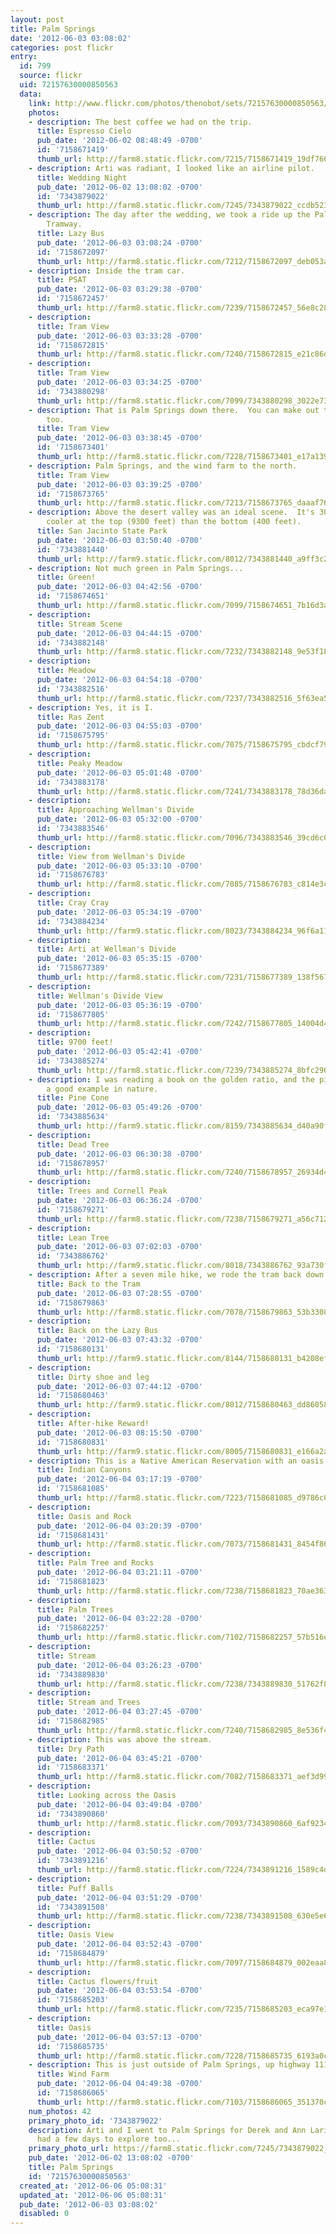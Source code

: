 ```yaml
---
layout: post
title: Palm Springs
date: '2012-06-03 03:08:02'
categories: post flickr
entry:
  id: 799
  source: flickr
  uid: 72157630000850563
  data:
    link: http://www.flickr.com/photos/thenobot/sets/72157630000850563/
    photos:
    - description: The best coffee we had on the trip.
      title: Espresso Cielo
      pub_date: '2012-06-02 08:48:49 -0700'
      id: '7158671419'
      thumb_url: http://farm8.static.flickr.com/7215/7158671419_19df766a73_s.jpg
    - description: Arti was radiant, I looked like an airline pilot.
      title: Wedding Night
      pub_date: '2012-06-02 13:08:02 -0700'
      id: '7343879022'
      thumb_url: http://farm8.static.flickr.com/7245/7343879022_ccdb5234d8_s.jpg
    - description: The day after the wedding, we took a ride up the Palm Springs Aerial
        Tramway.
      title: Lazy Bus
      pub_date: '2012-06-03 03:08:24 -0700'
      id: '7158672097'
      thumb_url: http://farm8.static.flickr.com/7212/7158672097_deb053a559_s.jpg
    - description: Inside the tram car.
      title: PSAT
      pub_date: '2012-06-03 03:29:38 -0700'
      id: '7158672457'
      thumb_url: http://farm8.static.flickr.com/7239/7158672457_56e8c28062_s.jpg
    - description: 
      title: Tram View
      pub_date: '2012-06-03 03:33:28 -0700'
      id: '7158672815'
      thumb_url: http://farm8.static.flickr.com/7240/7158672815_e21c86d98d_s.jpg
    - description: 
      title: Tram View
      pub_date: '2012-06-03 03:34:25 -0700'
      id: '7343880298'
      thumb_url: http://farm8.static.flickr.com/7099/7343880298_3022e73277_s.jpg
    - description: That is Palm Springs down there.  You can make out the airport
        too.
      title: Tram View
      pub_date: '2012-06-03 03:38:45 -0700'
      id: '7158673401'
      thumb_url: http://farm8.static.flickr.com/7228/7158673401_e17a139b2e_s.jpg
    - description: Palm Springs, and the wind farm to the north.
      title: Tram View
      pub_date: '2012-06-03 03:39:25 -0700'
      id: '7158673765'
      thumb_url: http://farm8.static.flickr.com/7213/7158673765_daaaf76097_s.jpg
    - description: Above the desert valley was an ideal scene.  It's 30-40 degrees
        cooler at the top (9300 feet) than the bottom (400 feet).
      title: San Jacinto State Park
      pub_date: '2012-06-03 03:50:40 -0700'
      id: '7343881440'
      thumb_url: http://farm9.static.flickr.com/8012/7343881440_a9ff3c2b12_s.jpg
    - description: Not much green in Palm Springs...
      title: Green!
      pub_date: '2012-06-03 04:42:56 -0700'
      id: '7158674651'
      thumb_url: http://farm8.static.flickr.com/7099/7158674651_7b16d3a951_s.jpg
    - description: 
      title: Stream Scene
      pub_date: '2012-06-03 04:44:15 -0700'
      id: '7343882148'
      thumb_url: http://farm8.static.flickr.com/7232/7343882148_9e53f1878a_s.jpg
    - description: 
      title: Meadow
      pub_date: '2012-06-03 04:54:18 -0700'
      id: '7343882516'
      thumb_url: http://farm8.static.flickr.com/7237/7343882516_5f63ea534e_s.jpg
    - description: Yes, it is I.
      title: Ras Zent
      pub_date: '2012-06-03 04:55:03 -0700'
      id: '7158675795'
      thumb_url: http://farm8.static.flickr.com/7075/7158675795_cbdcf79286_s.jpg
    - description: 
      title: Peaky Meadow
      pub_date: '2012-06-03 05:01:48 -0700'
      id: '7343883178'
      thumb_url: http://farm8.static.flickr.com/7241/7343883178_78d36daca1_s.jpg
    - description: 
      title: Approaching Wellman's Divide
      pub_date: '2012-06-03 05:32:00 -0700'
      id: '7343883546'
      thumb_url: http://farm8.static.flickr.com/7096/7343883546_39cd6c0b42_s.jpg
    - description: 
      title: View from Wellman's Divide
      pub_date: '2012-06-03 05:33:10 -0700'
      id: '7158676783'
      thumb_url: http://farm8.static.flickr.com/7085/7158676783_c814e3cf2d_s.jpg
    - description: 
      title: Cray Cray
      pub_date: '2012-06-03 05:34:19 -0700'
      id: '7343884234'
      thumb_url: http://farm9.static.flickr.com/8023/7343884234_96f6a119d7_s.jpg
    - description: 
      title: Arti at Wellman's Divide
      pub_date: '2012-06-03 05:35:15 -0700'
      id: '7158677389'
      thumb_url: http://farm8.static.flickr.com/7231/7158677389_138f56720c_s.jpg
    - description: 
      title: Wellman's Divide View
      pub_date: '2012-06-03 05:36:19 -0700'
      id: '7158677805'
      thumb_url: http://farm8.static.flickr.com/7242/7158677805_14004d4297_s.jpg
    - description: 
      title: 9700 feet!
      pub_date: '2012-06-03 05:42:41 -0700'
      id: '7343885274'
      thumb_url: http://farm8.static.flickr.com/7239/7343885274_8bfc296fdc_s.jpg
    - description: I was reading a book on the golden ratio, and the pine cone is
        a good example in nature.
      title: Pine Cone
      pub_date: '2012-06-03 05:49:26 -0700'
      id: '7343885634'
      thumb_url: http://farm9.static.flickr.com/8159/7343885634_d40a90f81d_s.jpg
    - description: 
      title: Dead Tree
      pub_date: '2012-06-03 06:30:38 -0700'
      id: '7158678957'
      thumb_url: http://farm8.static.flickr.com/7240/7158678957_26934d46c0_s.jpg
    - description: 
      title: Trees and Cornell Peak
      pub_date: '2012-06-03 06:36:24 -0700'
      id: '7158679271'
      thumb_url: http://farm8.static.flickr.com/7238/7158679271_a56c712070_s.jpg
    - description: 
      title: Lean Tree
      pub_date: '2012-06-03 07:02:03 -0700'
      id: '7343886762'
      thumb_url: http://farm9.static.flickr.com/8018/7343886762_93a730fac4_s.jpg
    - description: After a seven mile hike, we rode the tram back down.
      title: Back to the Tram
      pub_date: '2012-06-03 07:28:55 -0700'
      id: '7158679863'
      thumb_url: http://farm8.static.flickr.com/7078/7158679863_53b3308354_s.jpg
    - description: 
      title: Back on the Lazy Bus
      pub_date: '2012-06-03 07:43:32 -0700'
      id: '7158680131'
      thumb_url: http://farm9.static.flickr.com/8144/7158680131_b4208efaa0_s.jpg
    - description: 
      title: Dirty shoe and leg
      pub_date: '2012-06-03 07:44:12 -0700'
      id: '7158680463'
      thumb_url: http://farm9.static.flickr.com/8012/7158680463_dd86058fb5_s.jpg
    - description: 
      title: After-hike Reward!
      pub_date: '2012-06-03 08:15:50 -0700'
      id: '7158680831'
      thumb_url: http://farm9.static.flickr.com/8005/7158680831_e166a2af46_s.jpg
    - description: This is a Native American Reservation with an oasis.
      title: Indian Canyons
      pub_date: '2012-06-04 03:17:19 -0700'
      id: '7158681085'
      thumb_url: http://farm8.static.flickr.com/7223/7158681085_d9786c0cb9_s.jpg
    - description: 
      title: Oasis and Rock
      pub_date: '2012-06-04 03:20:39 -0700'
      id: '7158681431'
      thumb_url: http://farm8.static.flickr.com/7073/7158681431_8454f864f1_s.jpg
    - description: 
      title: Palm Tree and Rocks
      pub_date: '2012-06-04 03:21:11 -0700'
      id: '7158681823'
      thumb_url: http://farm8.static.flickr.com/7238/7158681823_70ae363b9e_s.jpg
    - description: 
      title: Palm Trees
      pub_date: '2012-06-04 03:22:28 -0700'
      id: '7158682257'
      thumb_url: http://farm8.static.flickr.com/7102/7158682257_57b516ecf1_s.jpg
    - description: 
      title: Stream
      pub_date: '2012-06-04 03:26:23 -0700'
      id: '7343889830'
      thumb_url: http://farm8.static.flickr.com/7238/7343889830_51762f81a8_s.jpg
    - description: 
      title: Stream and Trees
      pub_date: '2012-06-04 03:27:45 -0700'
      id: '7158682985'
      thumb_url: http://farm8.static.flickr.com/7240/7158682985_8e536f4833_s.jpg
    - description: This was above the stream.
      title: Dry Path
      pub_date: '2012-06-04 03:45:21 -0700'
      id: '7158683371'
      thumb_url: http://farm8.static.flickr.com/7082/7158683371_aef3d993e7_s.jpg
    - description: 
      title: Looking across the Oasis
      pub_date: '2012-06-04 03:49:04 -0700'
      id: '7343890860'
      thumb_url: http://farm8.static.flickr.com/7093/7343890860_6af9234e1d_s.jpg
    - description: 
      title: Cactus
      pub_date: '2012-06-04 03:50:52 -0700'
      id: '7343891216'
      thumb_url: http://farm8.static.flickr.com/7224/7343891216_1589c4dc28_s.jpg
    - description: 
      title: Puff Balls
      pub_date: '2012-06-04 03:51:29 -0700'
      id: '7343891508'
      thumb_url: http://farm8.static.flickr.com/7238/7343891508_630e5e69b0_s.jpg
    - description: 
      title: Oasis View
      pub_date: '2012-06-04 03:52:43 -0700'
      id: '7158684879'
      thumb_url: http://farm8.static.flickr.com/7097/7158684879_002eaa8ba3_s.jpg
    - description: 
      title: Cactus flowers/fruit
      pub_date: '2012-06-04 03:53:54 -0700'
      id: '7158685203'
      thumb_url: http://farm8.static.flickr.com/7235/7158685203_eca97e1cda_s.jpg
    - description: 
      title: Oasis
      pub_date: '2012-06-04 03:57:13 -0700'
      id: '7158685735'
      thumb_url: http://farm8.static.flickr.com/7228/7158685735_6193a0c2fa_s.jpg
    - description: This is just outside of Palm Springs, up highway 111.
      title: Wind Farm
      pub_date: '2012-06-04 04:49:38 -0700'
      id: '7158686065'
      thumb_url: http://farm8.static.flickr.com/7103/7158686065_351370c6d1_s.jpg
    num_photos: 42
    primary_photo_id: '7343879022'
    description: Arti and I went to Palm Springs for Derek and Ann Larie's wedding.  We
      had a few days to explore too...
    primary_photo_url: https://farm8.static.flickr.com/7245/7343879022_ccdb5234d8_m.jpg
    pub_date: '2012-06-02 13:08:02 -0700'
    title: Palm Springs
    id: '72157630000850563'
  created_at: '2012-06-06 05:08:31'
  updated_at: '2012-06-06 05:08:31'
  pub_date: '2012-06-03 03:08:02'
  disabled: 0
---
```

